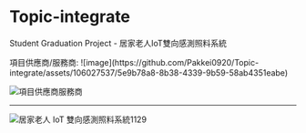 # Topic-integrate
Student Graduation Project - 居家老人IoT雙向感測照料系統
</p>項目供應商/服務商:
![image](https://github.com/Pakkei0920/Topic-integrate/assets/106027537/5e9b78a8-8b38-4339-9b59-58ab4351eabe)

![項目供應商服務商](https://github.com/Pakkei0920/Topic-integrate/assets/106027537/826d5765-b297-4db4-aaeb-aaa1a195b5f4)

---

![居家老人 IoT 雙向感測照料系統1129](https://github.com/Pakkei0920/Topic-integrate/assets/106027537/02b2e62c-35da-40e0-95f3-3b529bff8cc2)
